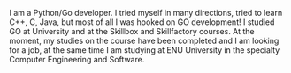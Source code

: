 I am a Python/Go developer. I tried myself in many directions, tried to learn C++, C, Java, but most of all I was hooked on GO development! I studied GO at University and at the Skillbox and Skillfactory courses. At the moment, my studies on the course have been completed and I am looking for a job, at the same time I am studying at ENU University in the specialty Computer Engineering and Software.

<!---
zzmaga/zzmaga is a ✨ special ✨ repository because its `README.md` (this file) appears on your GitHub profile.
You can click the Preview link to take a look at your changes.
--->
